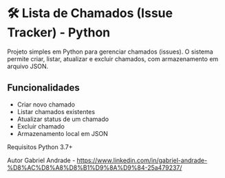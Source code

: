 # 🛠️ Lista de Chamados (Issue Tracker) - Python

Projeto simples em Python para gerenciar chamados (issues). O sistema permite criar, listar, atualizar e excluir chamados, com armazenamento em arquivo JSON.

## Funcionalidades
- Criar novo chamado
- Listar chamados existentes
- Atualizar status de um chamado
- Excluir chamado
- Armazenamento local em JSON

Requisitos
Python 3.7+

Autor
Gabriel Andrade - https://www.linkedin.com/in/gabriel-andrade-%D8%AC%D8%A8%D8%B1%D9%8A%D9%84-25a479237/
